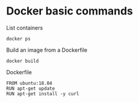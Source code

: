 # Docker basic commands

List containers
```
docker ps
```
Build an image from a Dockerfile
```
docker build
```
Dockerfile
```
FROM ubuntu:18.04
RUN apt-get update
RUN apt-get install -y curl
```
